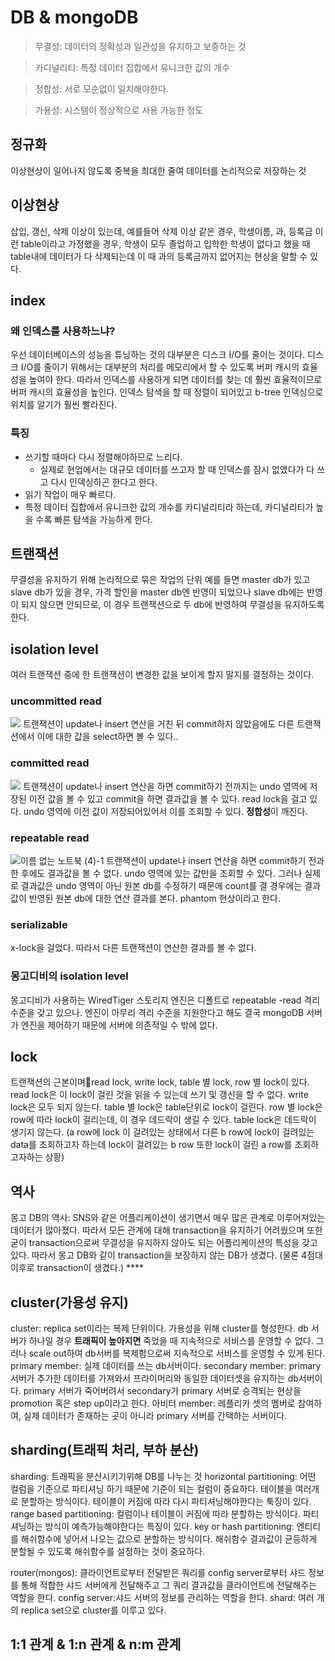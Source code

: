 # DB & mongoDB
> 무결성: 데이터의 정확성과 일관성을 유지하고 보증하는 것

> 카디널리티: 특정 데이터 집합에서 유니크한 값의 개수

> 정합성: 서로 모순없이 일치해야한다.

> 가용성: 시스템이 정상적으로 사용 가능한 정도
## 정규화
이상현상이 일어나지 않도록 중복을 최대한 줄여 데이터를 논리적으로 저장하는 것
## 이상현상
삽입, 갱신, 삭제 이상이 있는데, 예를들어 삭제 이상 같은 경우, 학생이름, 과, 등록금 이런 table이라고 가정했을 경우, 학생이 모두 졸업하고 입학한 학생이 없다고 했을 때 table내에 데이터가 다 삭제되는데 이 때 과의 등록금까지 없어지는 현상을 말할 수 있다.

## index
### 왜 인덱스를 사용하느냐?
우선 데이터베이스의 성능을 튜닝하는 것의 대부분은 디스크 I/O를 줄이는 것이다.
디스크 I/O를 줄이기 위해서는 대부분의 처리를 메모리에서 할 수 있도록 버퍼 캐시의 효율성을 높여야 한다. 
따라서 인덱스를 사용하게 되면 데이터를 찾는 데 훨씬 효율적이므로 버퍼 캐시의 효율성을 높인다. 
인덱스 탐색을 할 때 정렬이 되어있고 b-tree 인덱싱으로 위치를 알기가 훨씬 빨라진다.

### 특징
- 쓰기할 때마다 다시 정렬해야하므로 느리다.
    - 실제로 현업에서는 대규모 데이터를 쓰고자 할 때 인덱스를 잠시 없앴다가 다 쓰고 다시 인덱싱하곤 한다고 한다.
- 읽기 작업이 매우 빠르다.
- 특정 데이터 집합에서 유니크한 값의 개수를 카디널리티라 하는데, 카디널리티가 높을 수록 빠른 탐색을 가능하게 한다.

## 트랜잭션
무결성을 유지하기 위해 논리적으로 묶은 작업의 단위
예를 들면 master db가 있고 slave db가 있을 경우, 가격 할인을 master db엔 반영이 되었으나 slave db에는 반영이 되지 않으면 안되므로, 이 경우 트랜잭션으로 두 db에 반영하여 무결성을 유지하도록 한다.

## isolation level
여러 트랜잭션 중에 한 트랜잭션이 변경한 값을 보이게 할지 말지를 결정하는 것이다. 
### uncommitted read
![](https://i.imgur.com/yeJNpmH.jpg)
트랜잭션이 update나 insert 연산을 거친 뒤 commit하지 않았음에도 다른 트랜잭션에서 이에 대한 값을 select하면 볼 수 있다..

### committed read
![](https://i.imgur.com/jg6aq90.jpg)
트랜잭션이 update나 insert 연산을 하면 commit하기 전까지는  undo 영역에 저장된 이전 값을 볼 수 있고 commit을 하면 결과값을 볼 수 있다. read lock을 걸고 있다. undo 영역에 이전 값이 저장되어있어서 이를 조회할 수 있다. **정합성**이 깨진다.

### repeatable read
![이름 없는 노트북 (4)-1](https://user-images.githubusercontent.com/25525648/120070667-a6d58200-c0c6-11eb-9433-93bb66654bde.jpg)
트랜잭션이 update나 insert 연산을 하면 commit하기 전과 한 후에도 결과값을 볼 수 없다. undo 영역에 있는 값만을 조회할 수 있다. 그러나 실제로 결과값은 undo 영역이 아닌 원본 db를 수정하기 때문에 count를 결 경우에는 결과값이 반영된 원본 db에 대한 연산 결과를 본다. phantom 현상이라고 한다.
### serializable
x-lock을 걸었다. 따라서 다른 트랜잭션이 연산한 결과를 볼 수 없다.

### 몽고디비의 isolation level

몽고디비가 사용하는 WiredTiger 스토리지 엔진은 디폴트로 repeatable -read 격리 수준을 갖고 있으나. 엔진이 아무리 격리 수준을 지원한다고 해도 결국 mongoDB 서버가 엔진을 제어하기 때문에 서버에 의존적일 수 밖에 없다.

## lock
트랜잭션의 근본이며read lock, write lock, table 별 lock, row 별 lock이 있다.
read lock은 이 lock이 걸린 것을 읽을 수 있는데 쓰기 및 갱신을 할 수 없다.
write lock은 모두 되지 않는다.
table 별 lock은 table단위로 lock이 걸린다.
row 별 lock은 row에 따라 lock이 걸리는데, 이 경우 데드락이 생길 수 있다. table lock은 데드락이 생기지 않는다.
(a row에 lock 이 걸려있는 상태에서 다른 b row에 lock이 걸려있는 data를 조회하고자 하는데  lock이 걸려있는 b row 또한 lock이 걸린 a row를 조회하고자하는 상황)

## 역사
몽고 DB의 역사: SNS와 같은 어플리케이션이 생기면서 매우 많은 관계로 이루어져있는 데이터가 많아졌다. 따라서 모든 관계에 대해 transaction을 유지하기 어려웠으며 또한 굳이 transaction으로써 무결성을 유지하지 않아도 되는 어플리케이션의 특성을 갖고 있다. 따라서 몽고 DB와 같이 transaction을 보장하지 않는 DB가 생겼다. (물론 4점대 이후로 transaction이 생겼다.) ****

## cluster(가용성 유지)
cluster: replica set이라는 복제 단위이다. 가용성을 위해 cluster를 형성한다. db 서버가 하나일 경우 **트래픽이 높아지면** 죽었을 때 지속적으로 서비스를 운영할 수 없다. 그러나 scale out하여 db서버를 복제함으로써 지속적으로 서비스를 운영할 수 있게 된다.
primary member: 실제 데이터를 쓰는 db서버이다.
secondary member: primary 서버가 추가한 데이터를 가져와서 프라이머리와 동일한 데이터셋을 유지하는 db서버이다. primary 서버가 죽어버려서 secondary가 primary 서버로 승격되는 현상을 promotion 혹은 step up이라고 한다.
아비터 member: 레플리카 셋의 멤버로 참여하여, 실제 데이터가 존재하는 곳이 아니라 primary 서버를 간택하는 서버이다.

## sharding(트래픽 처리, 부하 분산)
sharding: 트래픽을 분산시키기위해 DB를 나누는 것
horizontal partitioning: 어떤 컬럼을 기준으로 파티셔닝 하기 때문에 기준이 되는 컬럼이 중요하다.
테이블을 여러개로 분할하는 방식이다. 테이블이 커짐에 따라 다시 파티셔닝해야한다는 툭징이 있다.
range based partitioning: 컬럼이나 테이블이 커짐에 따라 분할하는 방식이다. 파티셔닝하는 방식이 예측가능해야한다는 특징이 있다.
key or hash partitioning: 엔티티를 해쉬함수에 넣어서 나오는 값으로 분할하는 방식이다. 해쉬함수 결과값이 균등하게 분할될 수 있도록 해쉬함수를 설정하는 것이 중요하다.

router(mongos): 클라이언트로부터 전달받은 쿼리를 config server로부터 샤드 정보를 통해 적합한 샤드 서버에게 전달해주고 그 쿼리 결과값을 클라이언트에 전달해주는 역할을 한다.
config server:샤드 서버의 정보를 관리하는 역할을 한다.
shard: 여러 개의 replica set으로 cluster를 이루고 있다.
## 1:1 관계 & 1:n 관계 & n:m 관계
